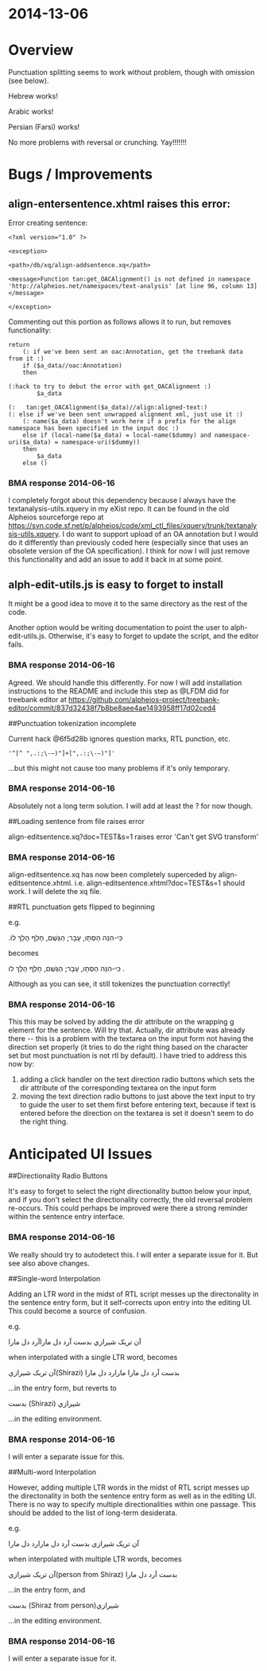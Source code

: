 # 2014-13-06

# Overview

Punctuation splitting seems to work without problem, though with omission (see below).

Hebrew works!

Arabic works!

Persian (Farsi) works!

No more problems with reversal or crunching. Yay!!!!!!!


# Bugs / Improvements

## align-entersentence.xhtml raises this error: 
	
Error creating sentence:

	<?xml version="1.0" ?>

	<exception>

	<path>/db/xq/align-addsentence.xq</path>

	<message>Function tan:get_OACAlignment() is not defined in namespace 'http://alpheios.net/namespaces/text-analysis' [at line 96, column 13]</message>

	</exception>

Commenting out this portion as follows allows it to run, but removes functionality:
	
	return 
        (: if we've been sent an oac:Annotation, get the treebank data from it :)
        if ($a_data//oac:Annotation)
        then

	(:hack to try to debut the error with get_OACAlignment :)
			$a_data

	(:   tan:get_OACAlignment($a_data)//align:aligned-text:)
	(: else if we've been sent unwrapped alignment xml, just use it :)
        (: name($a_data) doesn't work here if a prefix for the align namespace has been specified in the input doc :)
        else if (local-name($a_data) = local-name($dummy) and namespace-uri($a_data) = namespace-uri($dummy))
        then
            $a_data
        else ()

### BMA response 2014-06-16

I completely forgot about this dependency because I always have the textanalysis-utils.xquery in my eXist repo. It can be found in the old Alpheios sourceforge repo at https://svn.code.sf.net/p/alpheios/code/xml_ctl_files/xquery/trunk/textanalysis-utils.xquery. I do want to support upload of an OA annotation but I would do it differently than previously coded here (especially since that uses an obsolete version of the OA specification). I think for now I will just remove this functionality and add an issue to add it back in at some point.

## alph-edit-utils.js is easy to forget to install

It might be a good idea to move it to the same directory as the rest of the code.

Another option would be writing documentation to point the user to alph-edit-utils.js. Otherwise, it's easy to forget to update the script, and the editor fails. 

### BMA response 2014-06-16

Agreed. We should handle this differently. For now I will add installation instructions to the README and include this step as @LFDM did for treebank editor at https://github.com/alpheios-project/treebank-editor/commit/837d32438f7b8be8aee4ae1493958ff17d02ced4

##Punctuation tokenization incomplete

Current hack @6f5d28b ignores question marks, RTL punction, etc. 

	'^[^ ",.:;\-—)"]+[",.:;\-—)"]'

...but this might not cause too many problems if it's only temporary.

### BMA response 2014-06-16

Absolutely not a long term solution. I will add at least the ? for now though.

##Loading sentence from file raises error

align-editsentence.xq?doc=TEST&s=1 raises error 'Can't get SVG transform'

### BMA response 2014-06-16

align-editsentence.xq has now been completely superceded by align-editsentence.xhtml.  i.e. align-editsentence.xhtml?doc=TEST&s=1 should work. I will delete the xq file.

##RTL punctuation gets flipped to beginning

e.g.

.כִּי-הִנֵּה הַסְּתָו, עָבָר; הַגֶּשֶׁם, חָלַף הָלַךְ לוֹ

becomes


כִּי-הִנֵּה הַסְּתָו, עָבָר; הַגֶּשֶׁם, חָלַף הָלַךְ לו .

Although as you can see, it still tokenizes the punctuation correctly!

### BMA response 2014-06-16

This this may be solved by adding the dir attribute on the wrapping g element for the sentence. Will try that. 
Actually, dir attribute was already there -- this is a problem with the textarea on the input form not having the direction set properly 
(it tries to do the right thing based on the character set but most punctuation is not rtl by default).  I have tried to address
this now by:

1. adding a click handler on the text direction radio buttons which sets the dir attribute of the corresponding textarea on the input form
2. moving the text direction radio buttons to just above the text input to try to guide the user to set them first before entering text, because if text is entered before the direction on the textarea is set it doesn't seem to do the right thing.

# Anticipated UI Issues


##Directionality Radio Buttons

It's easy to forget to select the right directionality button below your input, and if you don't select the directionality correctly, the old reversal problem re-occurs. This could perhaps be improved were there a strong reminder within the sentence entry interface. 

### BMA response 2014-06-16

We really should try to autodetect this. I will enter a separate issue for it.  But see also above changes.

##Single-word Interpolation

Adding an LTR word in the midst of RTL script messes up the directonality in the sentence entry form, but it self-corrects upon entry into the editing UI. This could become a source of confusion. 

e.g.

آن تريک شيرازي بدست آرد دل ماراآرد دل مارا

when interpolated with a single LTR word, becomes 

آن تريک شيرازي(Shirazi) بدست آرد دل مارا مارارد دل مارا

...in the entry form, but reverts to

بدست (Shirazi) شيرازي

...in the editing environment.

### BMA response 2014-06-16

I will enter a separate issue for this.


##Multi-word Interpolation

However, adding multiple LTR words in the midst of RTL script messes up the directonality in both the sentence entry form as well as in the editing UI. There is no way to specify multiple directionalities within one passage. This should be added to the list of long-term desiderata.

e.g.

آن تريک شيرازي بدست آرد دل مارارد دل مارا

when interpolated with multiple LTR words, becomes

آن تريک شيرازي(person from Shiraz) بدست آرد دل مارا

...in the entry form, and

بدست (Shiraz from person)شيرازي 

...in the editing environment.

### BMA response 2014-06-16

I will enter a separate issue for it.





